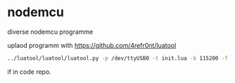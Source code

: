 # nodemcu
diverse nodemcu programme


uplaod programm with  https://github.com/4refr0nt/luatool
```bash
../luatool/luatool/luatool.py -p /dev/ttyUSB0 -t init.lua -b 115200 -f myfile.lua
```
if in code repo.

